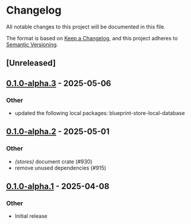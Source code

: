 # Changelog

All notable changes to this project will be documented in this file.

The format is based on [Keep a Changelog](https://keepachangelog.com/en/1.0.0/),
and this project adheres to [Semantic Versioning](https://semver.org/spec/v2.0.0.html).

## [Unreleased]

## [0.1.0-alpha.3](https://github.com/tangle-network/blueprint/compare/blueprint-stores-v0.1.0-alpha.2...blueprint-stores-v0.1.0-alpha.3) - 2025-05-06

### Other

- updated the following local packages: blueprint-store-local-database

## [0.1.0-alpha.2](https://github.com/tangle-network/blueprint/compare/blueprint-stores-v0.1.0-alpha.1...blueprint-stores-v0.1.0-alpha.2) - 2025-05-01

### Other

- *(stores)* document crate (#930)
- remove unused dependencies (#915)

## [0.1.0-alpha.1](https://github.com/tangle-network/blueprint/releases/tag/blueprint-stores-v0.1.0-alpha.1) - 2025-04-08

### Other

- Initial release
